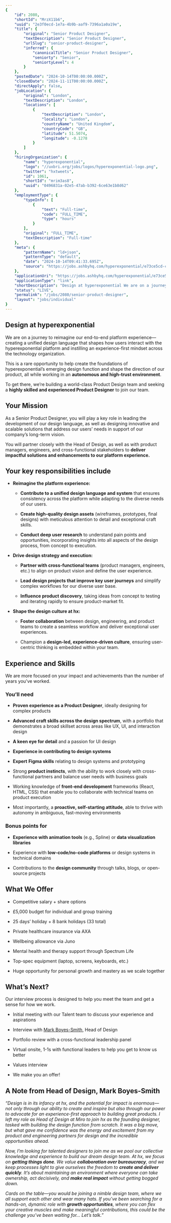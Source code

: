 ```yaml
---
{
	"id": 2080,
	"shortId": "MrzX11b6",
	"uuid": "2e3f0ecd-1e7a-4b9b-aaf9-7396a1a0a19e",
	"title": {
		"original": "Senior Product Designer",
		"textDescription": "Senior Product Designer",
		"urlSlug": "senior-product-designer",
		"inferred": {
			"canonicalTitle": "Senior Product Designer",
			"seniorty": "Senior",
			"seniortyLevel": 4
		}
	},
	"postedDate": "2024-10-14T00:00:00.000Z",
	"closedDate": "2024-11-11T00:00:00.000Z",
	"directApply": false,
	"jobLocation": {
		"original": "London",
		"textDescription": "London",
		"locations": [
			{
				"textDescription": "London",
				"locality": "London",
				"countryName": "United Kingdom",
				"countryCode": "GB",
				"latitude": 51.5074,
				"longitude": -0.1278
			}
		]
	},
	"hiringOrganization": {
		"name": "hyperexponential",
		"logo": "//uxbri.org/jobs/logos/hyperexponential-logo.png",
		"twitter": "hxtweets",
		"id": 1061,
		"shortId": "mrim3as8",
		"uuid": "0496831a-02e5-47ab-b392-6ce63e1b8d62"
	},
	"employmentType": {
		"typeInfo": [
			{
				"text": "Full-time",
				"code": "FULL_TIME",
				"type": "hours"
			}
		],
		"original": "FULL_TIME",
		"textDescription": "Full-time"
	},
	"meta": {
		"patternName": "ld+json",
		"patternType": "default",
		"date": "2024-10-14T09:41:33.695Z",
		"source": "https://jobs.ashbyhq.com/hyperexponential/e73ce5cd-c3c6-49b4-8013-f2bb9fdb5114?utm_source=WK4LZoGJ2M"
	},
	"applicationUri": "https://jobs.ashbyhq.com/hyperexponential/e73ce5cd-c3c6-49b4-8013-f2bb9fdb5114/application?utm_source=WK4LZoGJ2M",
	"applicationType": "link",
	"shortDescription": "Design at hyperexponential We are on a journey to reimagine our end-to-end-- platform experience—creating a unified design language that shapes how users interact with the hyperexponential platform",
	"status": "LIVE",
	"permalink": "/jobs/2080/senior-product-designer",
	"layout": "jobs/individual"
}
---
```

<h2>Design at hyperexponential</h2><p>We are on a journey to reimagine our end-to-end platform experience—creating a unified design language that shapes how users interact with the hyperexponential platform and instilling an experience-first mindset across the technology organization.</p><p>This is a rare opportunity to help create the foundations of hyperexponential’s emerging design function and shape the direction of our product, all while working in an <strong>autonomous and high-trust environment</strong>.</p><p>To get there, we’re building a world-class Product Design team and seeking a <strong>highly skilled and experienced Product Designer</strong> to join our team.</p><h2>Your Mission</h2><p>As a Senior Product Designer, you will play a key role in leading the development of our design language, as well as designing innovative and scalable solutions that address our users’ needs in support of our company’s long-term vision.</p><p>You will partner closely with the Head of Design, as well as with product managers, engineers, and cross-functional stakeholders to <strong>deliver</strong> <strong>impactful solutions and enhancements to our platform experience.</strong></p><h2>Your key responsibilities include</h2><ul><li><p><strong>Reimagine the platform experience:</strong></p><ul><li><p><strong>Contribute to a unified design language and system</strong> that ensures consistency across the platform while adapting to the diverse needs of our users.</p></li><li><p><strong>Create high-quality design assets</strong> (wireframes, prototypes, final designs) with meticulous attention to detail and exceptional craft skills.</p></li><li><p><strong>Conduct deep user research</strong> to understand pain points and opportunities, incorporating insights into all aspects of the design process, from concept to execution.</p></li></ul></li><li><p><strong>Drive design strategy and execution:</strong></p><ul><li><p><strong>Partner with cross-functional teams</strong> (product managers, engineers, etc.) to align on product vision and define the user experience.</p></li><li><p><strong>Lead design projects that improve key user journeys</strong> and simplify complex workflows for our diverse user base.</p></li><li><p><strong>Influence product discovery</strong>, taking ideas from concept to testing and iterating rapidly to ensure product-market fit.</p></li></ul></li><li><p><strong>Shape the design culture at hx:</strong></p><ul><li><p><strong>Foster collaboration</strong> between design, engineering, and product teams to create a seamless workflow and deliver exceptional user experiences.</p></li><li><p>Champion a <strong>design-led, experience-driven culture</strong>, ensuring user-centric thinking is embedded within your team.</p></li></ul></li></ul><h2>Experience and Skills</h2><p>We are more focused on your impact and achievements than the number of years you’ve worked.</p><h3>You’ll need</h3><ul><li><p><strong>Proven experience as a Product Designer</strong>, ideally designing for complex products</p></li><li><p><strong>Advanced craft skills across the design spectrum</strong>, with a portfolio that demonstrates a broad skillset across areas like UX, UI, and interaction design</p></li><li><p><strong>A keen eye for detail</strong> and a passion for UI design</p></li><li><p><strong>Experience in contributing to design systems</strong></p></li><li><p><strong>Expert</strong> <strong>Figma skills</strong> relating to design systems and prototyping</p></li><li><p>Strong <strong>product instincts</strong>, with the ability to work closely with cross-functional partners and balance user needs with business goals</p></li><li><p>Working knowledge of <strong>front-end development</strong> frameworks (React, HTML, CSS) that enable you to collaborate with technical teams on product execution</p></li><li><p>Most importantly, a <strong>proactive, self-starting attitude</strong>, able to thrive with autonomy in ambiguous, fast-moving environments<br></p></li></ul><h3>Bonus points for</h3><ul><li><p><strong>Experience with animation tools</strong> (e.g., Spline) or <strong>data visualization libraries</strong></p></li><li><p>Experience with <strong>low-code/no-code platforms</strong> or design systems in technical domains</p></li><li><p>Contributions to the <strong>design community</strong> through talks, blogs, or open-source projects</p></li></ul><h2>What We Offer</h2><ul><li><p>Competitive salary + share options</p></li><li><p>£5,000 budget for individual and group training</p></li><li><p>25 days’ holiday + 8 bank holidays (33 total)</p></li><li><p>Private healthcare insurance via AXA</p></li><li><p>Wellbeing allowance via Juno</p></li><li><p>Mental health and therapy support through Spectrum Life</p></li><li><p>Top-spec equipment (laptop, screens, keyboards, etc.)</p></li><li><p>Huge opportunity for personal growth and mastery as we scale together</p></li></ul><h2>What’s Next?</h2><p>Our interview process is designed to help you meet the team and get a sense for how we work.</p><ul><li><p>Initial meeting with our Talent team to discuss your experience and aspirations</p></li><li><p>Interview with <a target="_blank" rel="noopener noreferrer nofollow" href="https://www.linkedin.com/in/markboyessmith/">Mark Boyes-Smith</a>, Head of Design</p></li><li><p>Portfolio review with a cross-functional leadership panel</p></li><li><p>Virtual onsite, 1-1s with functional leaders to help you get to know us better</p></li><li><p>Values interview</p></li><li><p>We make you an offer!</p></li></ul><h2>A Note from Head of Design, Mark Boyes-Smith</h2><p><em>“Design is in its infancy at hx, and the potential for impact is enormous—not only through our ability to create and inspire but also through our power to advocate for an experience-first approach to building great products. I left my role as Head of Design at Miro to join hx as the founding designer, tasked with building the design function from scratch. It was a big move, but what gave me confidence was the energy and excitement from my product and engineering partners for design and the incredible opportunities ahead.</em></p><p><em>Now, I’m looking for talented designers to join me as we pool our collective knowledge and experience to build our dream design team. At hx, we focus on </em><strong><em>getting things done</em></strong><em>. We value </em><strong><em>collaboration over bureaucracy</em></strong><em>, and we keep processes light to give ourselves the freedom to </em><strong><em>create and deliver quickly</em></strong><em>. It’s about maintaining an environment where everyone can take ownership, act decisively, and </em><strong><em>make real impact</em></strong><em> without getting bogged down.</em></p><p><em>Cards on the table—you would be joining a nimble design team, where we all support each other and wear many hats. If you’ve been searching for a hands-on, dynamic role with </em><strong><em>growth opportunities</em></strong><em>, where you can flex your creative muscles and make meaningful contributions, this could be the challenge you’ve been waiting for… Let’s talk.”</em></p>
